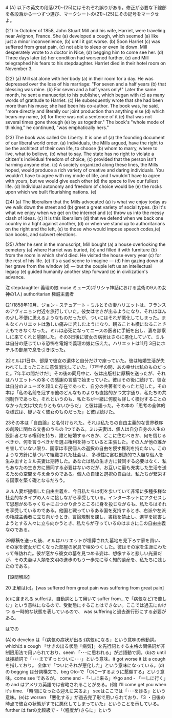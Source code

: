 4 (A) 以下の英文の段落(21)~(25)にはそれぞれ誤りがある。修正が必要な下線部を各段落から一つずつ選び、マークシートの(21)~(25)にその記号をマークせよ。

(21) In October of 1858, John Stuart Mill and his wife, Harriet, were traveling near Avignon, France. She (a) developed a cough, which seemed (a) like just a minor inconvenience, (b) until it got worse. (b) Soon Harriet (c) was suffered from great pain, (c) not able to sleep or even lie down. Mill desperately wrote to a doctor in Nice, (d) begging him to come see her. (d) Three days later (e) her condition had worsened further, (e) and Mill telegraphed his fears to his stepdaughter. Harriet died in their hotel room on November 3.

(22) (a) Mill sat alone with her body (a) in their room for a day. He was depressed over the loss of his marriage: "For seven and a half years (b) that blessing was mine. (b) For seven and a half years only!" Later the same month, he sent a manuscript to his publisher, which began with (c) as many words of gratitude to Harriet. (c) He subsequently wrote that she had been more than his muse; she had been his co-author. The book was, he said, "more directly and literally our joint production than anything else (d) which bears my name, (d) for there was not a sentence of it (e) that was not several times gone through (e) by us together." The book's "whole mode of thinking," he continued, "was emphatically hers."

(23) The book was called On Liberty. It is one of (a) the founding document of our liberal world order. (a) Individuals, the Mills argued, have the right to be the architect of their own life, to choose (b) whom to marry, where to live, what to believe, (b) what to say. The state has no right to violate a citizen's individual freedom of choice, (c) provided that the person isn't harming anyone else. (c) A society organized along these lines, the Mills hoped, would produce a rich variety of creative and daring individuals. You wouldn't have to agree with my mode of life, and I wouldn't have to agree with yours, but we would give each other (d) the space to live our fullest life. (d) Individual autonomy and freedom of choice would be (e) the rocks upon which we built flourishing nations. (e)

(24) (a) The liberalism that the Mills advocated (a) is what we enjoy today as we walk down the street and (b) greet a great variety of social types. (b) It's what we enjoy when we get on the internet and (c) throw us into the messy clash of ideas. (c) It is this liberalism (d) that we defend when we back one country in a fight against another, (d) or when we stand up to authoritarians on the right and the left, (e) to those who would impose speech codes,(e) ban books, and subvert elections. 

(25) After he sent in the manuscript, Mill bought (a) a house overlooking the cemetery (a) where Harriet was buried, (b) and filled it with furniture (b) from the room in which she'd died. He visited the house every year (c) for the rest of his life. (c) It's a sad scene to imagine — (d) him gazing down at her grave from the window (d) — but the couple left us an intellectual legacy (e) guided humanity another step forward (e) in civilization's advance.

注
stepdaughter 義理の娘
muse ミューズ(ギリシャ神話における芸術の9人の女神の1人)
authoritarian 権威主義者



(21)1858年10月、ジョン・スチュアート・ミルとその妻ハリエットは、フランスのアヴィニョン付近を旅行していた。彼女はせきが出るようになり、それはほんの少し不便に思えるようなものだったが、ついにはそれが悪化してしまった。まもなくハリエットは激しい痛みに苦しむようになり、眠ることも横になることさえもできなくなった。ミルは必死になってニースの医者に手紙を出し、妻を診察しに来てくれと懇願した。その3日後に彼女の病状はさらに悪化していて、ミルは自分の感じている恐怖を電報で義理の娘に伝えた。ハリエットは11月 3日にホテルの部屋で息を引き取った。

22ミルは1日中、部屋で彼女の遺体と自分だけで座っていた。彼は結婚生活が失われてしまったことに意気消沈していた。「7年半の間、あの幸せは私のものだった。7年半の間だけだ!」その後の同月中に、彼は出版社に原稿を送ったが、それはハリエットへの多くの感謝の言葉で始まっていた。彼はその後に続けて、彼女は自分のミューズを超えた存在であった、自分の共著者であったと記した。その本は「私の名前を冠する他のどんなものよりも直接的かつ文字通り、私たちの共同制作であった。それというのも、私たちが一緒に何度も詳しく検討することのなかった文は1文たりともないからだ」 と彼は語った。その本の「思考の全体的な様式は、疑いなく彼女のものだった」と彼は続けた。

23その本は「自由論」と名付けられた。それは私たちの自由主義的な世界秩序の創設に関わる文書のうちの 1つである。ミル夫妻は、個人は自分自身の人生の設計者となる権利を持ち、誰と結婚するべきか、どこに住むべきか、何を信じるべきか、何を言うべきかを選ぶ権利を持っていると主張した。その人が他の誰かを害していない限り、国家は市民個人の選択の自由を侵す権利を持たない。このような方針に基づいて組織された社会は、 多様性に富む創造的で大胆な個人を生み出すとミル夫妻は期待した。あなたは私の生き方に賛同する必要はなく、私もあなたの生き方に賛同する必要はないのだが、お互いに最も充実した生活を送るための空間を与え合うのである。個人の自律と選択の自由は、私たちが繁栄する国家を築く礎となるだろう。

ミル人妻が提唱した自由主義を、今日私たちは街を歩いていて非常に多種多様な社会的なタイプの人々に接しながら享受している。インターネットにアクセスして思想がめちゃくちゃにぶつかり合うところに身を投じながらも、私たちはそれを享受しているのである。他国と戦っているある国を支持するとき、右派や左派の権威主義者に立ち向かうとき、言論規制を課し、書籍を禁止し、選挙を妨害しようとする人々に立ち向かうとき、私たちが守っているのはまさにこの自由主義なのである。

29原稿を送った後、ミルはハリエットが埋葬された墓地を見下ろす家を買い、その家を彼女が亡くなった部屋の家具で埋めつくした。彼はその家を生涯にわたって毎訪れた。彼が窓から彼女の墓を見つめる姿は、想像すると悲しい光景だが、その夫妻は人類を文明の進歩のもう一歩先に導く知的遺産を、私たちに残したのである。

【設問解説】

20 正解は(c)。[was suffered from great pain was suffering from great pain]

(c)に含まれる sufferは、自動詞として用いて suffer from...で「病気など)で苦しむ」という意味になるので、受動態にすることはできない。ここでは過去におけつ る一時的な状態を表しているので、 was sufferingと過去進行形にする必要がある。

はでの

(A)の develop は「〈病気の症状が出る:(病気)になる」という意味の他動詞。whichは a cough 「せきの出る状態「病気】」を先行詞とする主格の関係詞が非制限用法で用いられており、seem 「･･･に思われる」が述語動で詞。(b)の until は接続詞で「･･･までずっとついに･･･」という意味。it got worse it は a cough を指しており。 全体で「ついにそれが悪化した」という意味になっている。(d)の begging は分詞構文で、beg Oto-で「○に一するように懇願する」という意味。come see であるが。 come and -「-しに来る」やgo and - 「一しに行く」の and はアメリカ英語では省略されることがある。(例) I'll come get you when it's time. 「時間になったら迎えに来るよ」 seeはここでは「･･･を診る」という意味。(e)は worsen 「悪化する」が過去完了形で用いられており、「3 ・日後の時点で彼女の状態がすでに悪化してしまっていた」ということを示している。further は farの比較級で -「〈程度が)さらに」という